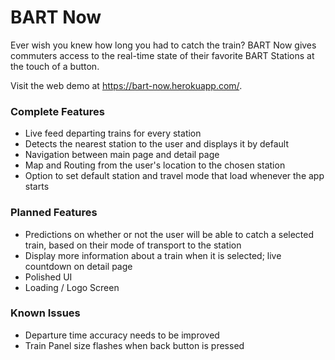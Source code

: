 # BART Now

Ever wish you knew how long you had to catch the train? BART Now gives commuters access to the real-time state of their favorite BART Stations at the touch of a button.

Visit the web demo at https://bart-now.herokuapp.com/.

### Complete Features

* Live feed departing trains for every station
* Detects the nearest station to the user and displays it by default
* Navigation between main page and detail page
* Map and Routing from the user's location to the chosen station
* Option to set default station and travel mode that load whenever the app starts

### Planned Features

* Predictions on whether or not the user will be able to catch a selected train, based on their mode of transport to the station
* Display more information about a train when it is selected; live countdown on detail page
* Polished UI
* Loading / Logo Screen

### Known Issues

* Departure time accuracy needs to be improved
* Train Panel size flashes when back button is pressed
